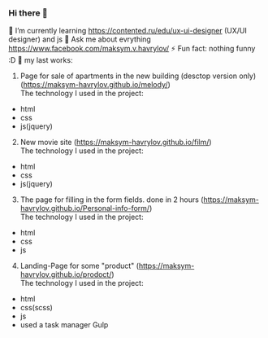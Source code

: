 ### Hi there 👋
🌱 I’m currently learning https://contented.ru/edu/ux-ui-designer (UX/UI designer) and js
💬 Ask me about evrything https://www.facebook.com/maksym.v.havrylov/
⚡ Fun fact: nothing funny :D
🔭 my last works:
1) Page for sale of apartments in the new building (desctop version only) (https://maksym-havrylov.github.io/melody/)<br>
The technology I used in the project:
- html
- css
- js(jquery)
2) New movie site (https://maksym-havrylov.github.io/film/)<br>
The technology I used in the project:
- html
- css
- js(jquery)
3) The page for filling in the form fields. done in 2 hours (https://maksym-havrylov.github.io/Personal-info-form/)<br>
The technology I used in the project:
- html
- css
- js
4) Landing-Page for some "product" (https://maksym-havrylov.github.io/prodoct/)<br>
The technology I used in the project:
- html
- css(scss)
- js
- used a task manager Gulp
<!--
**Maksym-Havrylov/Maksym-Havrylov** is a ✨ _special_ ✨ repository because its `README.md` (this file) appears on your GitHub profile.

Here are some ideas to get you started:

- 🔭 I’m currently working on ...

- 👯 I’m looking to collaborate on ...
- 🤔 I’m looking for help with ...
- 📫 How to reach me: ...
- 😄 Pronouns: ...

-->
